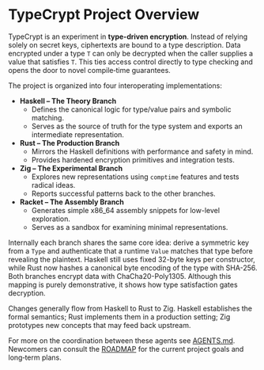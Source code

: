 # TypeCrypt Project Overview

TypeCrypt is an experiment in **type-driven encryption**. Instead of relying solely on secret keys, ciphertexts are bound to a type description. Data encrypted under a type `T` can only be decrypted when the caller supplies a value that satisfies `T`. This ties access control directly to type checking and opens the door to novel compile‑time guarantees.

The project is organized into four interoperating implementations:

- **Haskell – The Theory Branch**
  - Defines the canonical logic for type/value pairs and symbolic matching.
  - Serves as the source of truth for the type system and exports an intermediate representation.
- **Rust – The Production Branch**
  - Mirrors the Haskell definitions with performance and safety in mind.
  - Provides hardened encryption primitives and integration tests.
- **Zig – The Experimental Branch**
  - Explores new representations using `comptime` features and tests radical ideas.
  - Reports successful patterns back to the other branches.
- **Racket – The Assembly Branch**
  - Generates simple x86_64 assembly snippets for low-level exploration.
  - Serves as a sandbox for examining minimal representations.

Internally each branch shares the same core idea: derive a symmetric key from a `Type` and authenticate that a runtime `Value` matches that type before revealing the plaintext.  Haskell still uses fixed 32-byte keys per constructor, while Rust now hashes a canonical byte encoding of the type with SHA-256.  Both branches encrypt data with ChaCha20-Poly1305.  Although this mapping is purely demonstrative, it shows how type satisfaction gates decryption.

Changes generally flow from Haskell to Rust to Zig. Haskell establishes the formal semantics; Rust implements them in a production setting; Zig prototypes new concepts that may feed back upstream.

For more on the coordination between these agents see [AGENTS.md](../AGENTS.md). Newcomers can consult the [ROADMAP](../ROADMAP.md) for the current project goals and long‑term plans.
